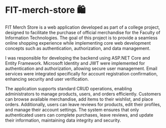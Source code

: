 # FIT-merch-store 🛍️

FIT Merch Store is a web application developed as part of a college project, designed to facilitate the purchase of official merchandise for the Faculty of Information Technologies. The goal of this project is to provide a seamless online shopping experience while implementing core web development concepts such as authentication, authorization, and data management.

I was responsible for developing the backend using ASP.NET Core and Entity Framework. Microsoft Identity and JWT were implemented for authentication and authorization, allowing secure user management. Email services were integrated specifically for account registration confirmation, enhancing security and user verification.

The application supports standard CRUD operations, enabling administrators to manage products, users, and orders efficiently. Customers can browse available merchandise, add items to their wishlist, and place orders. Additionally, users can leave reviews for products, edit their profiles, and manage their account settings. The system ensures that only authenticated users can complete purchases, leave reviews, and update their information, maintaining data integrity and security.
